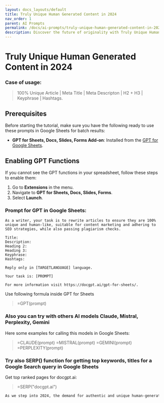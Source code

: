 ```yaml
---
layout: docs_layouts/default
title: Truly Unique Human Generated Content in 2024
nav_order: 1
parent: AI Prompts
permalink: /docs/ai-prompts/truly-unique-human-generated-content-in-2024
description: Discover the future of originality with Truly Unique Human Generated Content in 2024. Experience unparalleled creativity and authenticity, crafted by humans for a fresh perspective. Elevate your content strategy with unique insights that engage and inspire!
---
```


# Truly Unique Human Generated Content in 2024

### Case of usage:
> 100% Unique Article | Meta Title | Meta Descripton | H2 + H3 | Keyphrase | Hashtags.

## Prerequisites

Before starting the tutorial, make sure you have the following ready to use these prompts in Google Sheets for batch results:

- **GPT for Sheets, Docs, Slides, Forms Add-on**: Installed from the [GPT for Google Sheets](https://workspace.google.com/u/0/marketplace/app/gpt_for_sheets_docs_forms_slides/466607203252).

## Enabling GPT Functions

If you cannot see the GPT functions in your spreadsheet, follow these steps to enable them:

1. Go to **Extensions** in the menu.
2. Navigate to **GPT for Sheets, Docs, Slides, Forms**.
3. Select **Launch**.


### Prompt for GPT in Google Sheets:
```shell
As a writer, your task is to rewrite articles to ensure they are 100% unique and human-like, suitable for content marketing and adhering to SEO strategies, while also passing plagiarism checks.

Title:  
Description:  
Heading 2:  
Heading 3:  
Keyphrase:  
Hashtags:  

Reply only in [TARGETLANGUAGE] language.

Your task is: [PROMPT]

For more information visit https://docgpt.ai/gpt-for-sheets/.
```

Use following formula inside GPT for Sheets
> =GPT(prompt)

### Also you can try with others AI models Claude, Mistral, Perplexity, Gemini
Here some examples for calling this models in Google Sheets:

> =CLAUDE(prompt)
> =MISTRAL(prompt)
> =GEMINI(prompt)
> =PERPLEXITY(prompt)


### Try also SERP() function for getting top keywords, titles for a Google Search query in Google Sheets

Get top ranked pages for docgpt.ai:

> =SERP("docgpt.ai")



```markdown
As we step into 2024, the demand for authentic and unique human-generated content is skyrocketing, creating ample opportunities for businesses and creators alike. One of the primary benefits of using this AI-powered prompt is its ability to generate truly exceptional content that resonates with the target audience, boosting engagement and conversion rates. Unique content helps businesses stand out in a crowded digital landscape, thereby enhancing brand visibility and recognition. Additionally, this AI prompt assists in overcoming writer’s block, offering a continuous flow of innovative ideas and perspectives that enrich the narrative quality. It ensures the content remains fresh and relevant, catering to the ever-changing preferences of consumers. This consistency and originality play a crucial role in improving search engine rankings, as search algorithms increasingly prioritize valuable, in-depth content that genuinely addresses user needs. Furthermore, the prompt fosters creativity by providing a robust foundation upon which writers can build, experimenting with different styles and tones. This versatility allows businesses to craft personalized messages that resonate on a deeper level with their audience, strengthening customer loyalty and trust. Embracing this AI tool in 2024 not only streamlines the content creation process but significantly enhances the return on investment through improved audience retention and engagement metrics.
```
